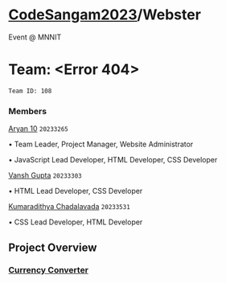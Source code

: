 # [CodeSangam2023](https://sac.mnnit.ac.in/codesangam)/Webster

Event @ MNNIT

# Team: <Error 404>

`Team ID: 108`

### Members

[Aryan 10](https://github.com/Aryan10)
`20233265`

• Team Leader, Project Manager, Website Administrator

• JavaScript Lead Developer, HTML Developer, CSS Developer

[Vansh Gupta](https://github.com/Vansh07Gupta)
`20233303`

• HTML Lead Developer, CSS Developer

[Kumaradithya Chadalavada](https://github.com/clashking9999)
`20233531`

• CSS Lead Developer, HTML Developer


## Project Overview

### [Currency Converter](https://webster-error404.glitch.me)
